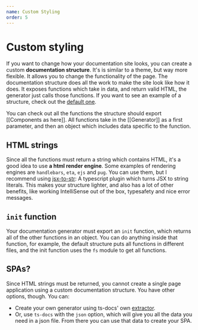 ```yaml
---
name: Custom Styling
order: 5
---
```


# Custom styling

If you want to change how your documentation site looks, you can create a custom **documentation structure**. It's is similar to a theme, but way more flexible. It allows you to change the functionality of the page. The documentation structure does all the work to make the site look like how it does. It exposes functions which take in data, and return valid HTML, the generator just calls those functions. If you want to see an example of a structure, check out the [default one](https://github.com/ts-docs/default-docs-structure).

You can check out all the functions the structure should export [[Components as here]]. All functions take in the [[Generator]] as a first parameter, and then an object which includes data
specific to the function. 

## HTML strings

Since all the functions must return a string which contains HTML, it's a good idea to use **a html render engine**. Some examples of rendering engines are `handlebars`, `eta`, `ejs` and `pug`.
You can use them, but I recommend using [jsx-to-str](https://github.com/ts-docs/jsx-to-str): A typescript plugin which turns JSX to string literals. This makes your structure lighter, and also has a lot of other benefits, like working IntelliSense out of the box, typesafety and nice error messages.

## `init` function

Your documentation generator must export an `init` function, which returns all of the other functions in an object. You can do anything inside that function, for example, the default structure
puts all functions in different files, and the init function uses the `fs` module to get all functions. 

## SPAs?

Since HTML strings must be returned, you cannot create a single page application using a custom documentation structure. You have other options, though. You can:

- Create your own generator using ts-docs' own [extractor](https://github.com/ts-docs/ts-extractor).
- Or, use `ts-docs` with the `json` option, which will give you all the data you need in a json file. From there you can use that data to create your SPA.

